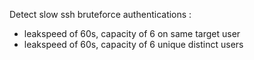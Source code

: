 Detect slow ssh bruteforce authentications :

 - leakspeed of 60s, capacity of 6 on same target user
 - leakspeed of 60s, capacity of 6 unique distinct users
 

